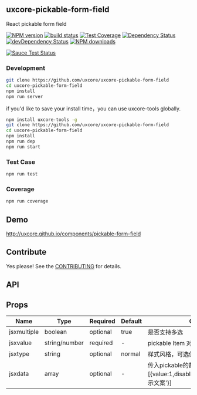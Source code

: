 ## uxcore-pickable-form-field

React pickable form field

[![NPM version][npm-image]][npm-url]
[![build status][travis-image]][travis-url]
[![Test Coverage][coveralls-image]][coveralls-url]
[![Dependency Status][dep-image]][dep-url]
[![devDependency Status][devdep-image]][devdep-url] 
[![NPM downloads][downloads-image]][npm-url]

[![Sauce Test Status][sauce-image]][sauce-url]

[npm-image]: http://img.shields.io/npm/v/uxcore-pickable-form-field.svg?style=flat-square
[npm-url]: http://npmjs.org/package/uxcore-pickable-form-field
[travis-image]: https://img.shields.io/travis/uxcore/uxcore-pickable-form-field.svg?style=flat-square
[travis-url]: https://travis-ci.org/uxcore/uxcore-pickable-form-field
[coveralls-image]: https://img.shields.io/coveralls/uxcore/uxcore-pickable-form-field.svg?style=flat-square
[coveralls-url]: https://coveralls.io/r/uxcore/uxcore-pickable-form-field?branch=master
[dep-image]: http://img.shields.io/david/uxcore/uxcore-pickable-form-field.svg?style=flat-square
[dep-url]: https://david-dm.org/uxcore/uxcore-pickable-form-field
[devdep-image]: http://img.shields.io/david/dev/uxcore/uxcore-pickable-form-field.svg?style=flat-square
[devdep-url]: https://david-dm.org/uxcore/uxcore-pickable-form-field#info=devDependencies
[downloads-image]: https://img.shields.io/npm/dm/uxcore-pickable-form-field.svg
[sauce-image]: https://saucelabs.com/browser-matrix/uxcore-pickable-form-field.svg
[sauce-url]: https://saucelabs.com/u/uxcore-pickable-form-field


### Development

```sh
git clone https://github.com/uxcore/uxcore-pickable-form-field
cd uxcore-pickable-form-field
npm install
npm run server
```

if you'd like to save your install time，you can use uxcore-tools globally.

```sh
npm install uxcore-tools -g
git clone https://github.com/uxcore/uxcore-pickable-form-field
cd uxcore-pickable-form-field
npm install
npm run dep
npm run start
```

### Test Case

```sh
npm run test
```

### Coverage

```sh
npm run coverage
```

## Demo

http://uxcore.github.io/components/pickable-form-field

## Contribute

Yes please! See the [CONTRIBUTING](https://github.com/uxcore/uxcore/blob/master/CONTRIBUTING.md) for details.

## API

## Props


| Name | Type | Required | Default | Comments |
|---|---|---|---|---|
|jsxmultiple|boolean|optional|true|是否支持多选|
|jsxvalue|string/number|required|-|pickable Item 对应的值|
|jsxtype|string|optional|normal|样式风格，可选值为normal,simple|
|jsxdata|array|optional|-|传入pickable的数据，例如：[{value:1,disabled:false,number:2,text:'显示文案'}]|

